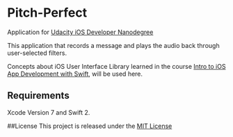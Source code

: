 # Pitch-Perfect

Application for [Udacity iOS Developer Nanodegree](https://www.udacity.com/course/ios-developer-nanodegree--nd003)

This application that records a message and plays the audio back through user-selected filters.

Concepts about iOS User Interface Library learned in the course 
[Intro to iOS App Development with Swift](https://www.udacity.com/course/intro-to-ios-app-development-with-swift--ud585), will be used here.

## Requirements
Xcode Version 7 and Swift 2.

##License
This project is released under the [MIT License](https://opensource.org/licenses/MIT)
